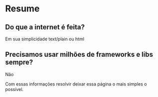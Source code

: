 # Resume

## Do que a internet é feita?

Em sua simplicidade text/plain ou html

## Precisamos usar milhões de frameworks e libs sempre?

Não

Com essas informações resolvir deixar essa página o mais simples o possível.